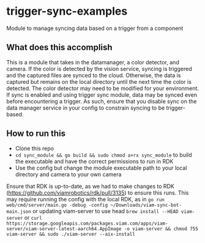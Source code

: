 # trigger-sync-examples
Module to manage syncing data based on a trigger from a component

## What does this accomplish
This is a module that takes in the datamanager, a color detector, and camera. If the color is detected by the vision service, syncing is triggered and the captured files are synced to the cloud. Otherwise, the data is captured but remains on the local directory until the next time the color is detected. The color detector may need to be modified for your environment. If sync is enabled and using trigger sync module, data may be synced even before encountering a trigger. As such, ensure that you disable sync on the data manager service in your config to constrain syncing to be trigger-based.

## How to run this
- Clone this repo
- `cd sync_module && go build && sudo chmod a+rx sync_module` to build the executable and have the correct permissions to run in RDK
- Use the config but change the module executable path to your local directory and camera to your own camera

Ensure that RDK is up-to-date, as we had to make changes to RDK (https://github.com/viamrobotics/rdk/pull/3135) to ensure this runs. This may require running the config with the local RDK, as in `go run web/cmd/server/main.go -debug -config ~/Downloads/viam-sync-bot-main.json` or updating viam-server to use head `brew install --HEAD viam-server` or `curl https://storage.googleapis.com/packages.viam.com/apps/viam-server/viam-server-latest-aarch64.AppImage -o viam-server && chmod 755 viam-server && sudo ./viam-server --aix-install`
